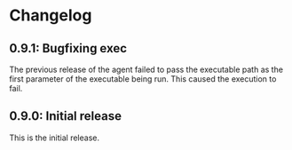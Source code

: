 # Changelog

## 0.9.1: Bugfixing exec

The previous release of the agent failed to pass the executable path as the first parameter of the executable being run. This caused the execution to fail.

## 0.9.0: Initial release

This is the initial release.
